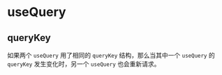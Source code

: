 # useQuery



## queryKey
如果两个 `useQuery` 用了相同的 `queryKey` 结构，那么当其中一个 `useQuery` 的 `queryKey` 发生变化时，另一个 `useQuery` 也会重新请求。
